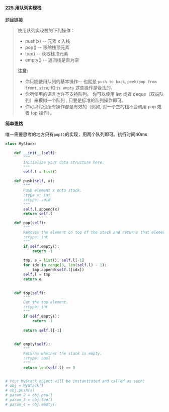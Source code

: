 #### 225.用队列实现栈
[题目链接](https://leetcode-cn.com/problems/implement-stack-using-queues/)
> 使用队列实现栈的下列操作：
>
> - push(x) -- 元素 x 入栈
> - pop() -- 移除栈顶元素
> - top() -- 获取栈顶元素
> - empty() -- 返回栈是否为空
>
> **注意:**
>
> - 你只能使用队列的基本操作-- 也就是 `push to back`, `peek/pop from front`, `size`, 和 `is empty` 这些操作是合法的。
> - 你所使用的语言也许不支持队列。 你可以使用 list 或者 deque（双端队列）来模拟一个队列 , 只要是标准的队列操作即可。
> - 你可以假设所有操作都是有效的（例如, 对一个空的栈不会调用 pop 或者 top 操作）。

**简单思路**

唯一需要思考的地方只有```pop()```的实现，用两个队列即可。执行时间40ms

```python
class MyStack:

    def __init__(self):
        """
        Initialize your data structure here.
        """
        self.l = list()
        
    def push(self, x):
        """
        Push element x onto stack.
        :type x: int
        :rtype: void
        """
        self.l.append(x)
        return self.l

    def pop(self):
        """
        Removes the element on top of the stack and returns that element.
        :rtype: int
        """
        if self.empty():
            return -1
        
        tmp, e = list(), self.l[-1]
        for idx in range(0, len(self.l) - 1):
            tmp.append(self.l[idx])
        self.l = tmp
        return e
        

    def top(self):
        """
        Get the top element.
        :rtype: int
        """
        if self.empty():
            return -1
        
        return self.l[-1]
        

    def empty(self):
        """
        Returns whether the stack is empty.
        :rtype: bool
        """
        return len(self.l) == 0


# Your MyStack object will be instantiated and called as such:
# obj = MyStack()
# obj.push(x)
# param_2 = obj.pop()
# param_3 = obj.top()
# param_4 = obj.empty()
```

